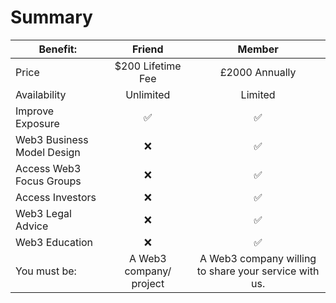 # Summary

| Benefit:                   |         Friend          |                         Member                        |
| -------------------------- | :---------------------: | :---------------------------------------------------: |
| Price                      |    $200 Lifetime Fee    |                     £2000 Annually                    |
| Availability               |        Unlimited        |                        Limited                        |
| Improve Exposure           |            ✅            |                           ✅                           |
| Web3 Business Model Design |            ❌            |                           ✅                           |
| Access Web3 Focus Groups   |            ❌            |                           ✅                           |
| Access Investors           |            ❌            |                           ✅                           |
| Web3 Legal Advice          |            ❌            |                           ✅                           |
| Web3 Education             |            ❌            |                           ✅                           |
| You must be:               | A Web3 company/ project | A Web3 company willing to share your service with us. |
